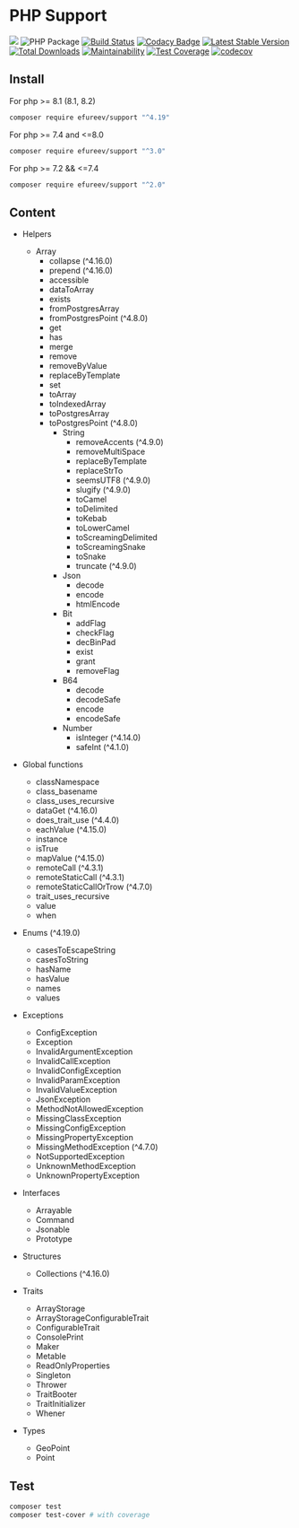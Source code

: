 # PHP Support

![](https://img.shields.io/badge/php-8.1|8.2-blue.svg)
![PHP Package](https://github.com/efureev/php-support/workflows/PHP%20Package/badge.svg?branch=master)
[![Build Status](https://travis-ci.org/efureev/php-support.svg?branch=master)](https://travis-ci.org/efureev/php-support)
[![Codacy Badge](https://api.codacy.com/project/badge/Grade/a53fb85fd1ab46169758e10dd2d818cb)](https://app.codacy.com/app/efureev/php-support?utm_source=github.com&utm_medium=referral&utm_content=efureev/php-support&utm_campaign=Badge_Grade_Settings)
[![Latest Stable Version](https://poser.pugx.org/efureev/support/v/stable?format=flat)](https://packagist.org/packages/efureev/support)
[![Total Downloads](https://poser.pugx.org/efureev/support/downloads)](https://packagist.org/packages/efureev/support)
[![Maintainability](https://api.codeclimate.com/v1/badges/a7cf8708bf58fa7e5096/maintainability)](https://codeclimate.com/github/efureev/php-support/maintainability)
[![Test Coverage](https://api.codeclimate.com/v1/badges/a7cf8708bf58fa7e5096/test_coverage)](https://codeclimate.com/github/efureev/php-support/test_coverage)
[![codecov](https://codecov.io/gh/efureev/php-support/branch/v2/graph/badge.svg)](https://codecov.io/gh/efureev/php-support/tree/v2)

## Install

For php >= 8.1 (8.1, 8.2)

```bash
composer require efureev/support "^4.19"
```

For php >= 7.4 and <=8.0

```bash
composer require efureev/support "^3.0"
```

For php >= 7.2 && <=7.4

```bash
composer require efureev/support "^2.0"
```

## Content

- Helpers
    - Array
      - collapse (^4.16.0)
      - prepend (^4.16.0)
      - accessible
      - dataToArray
      - exists
      - fromPostgresArray
      - fromPostgresPoint (^4.8.0)
      - get
      - has
      - merge
      - remove
      - removeByValue
      - replaceByTemplate
      - set
      - toArray
      - toIndexedArray
      - toPostgresArray
      - toPostgresPoint (^4.8.0)
        + String
            - removeAccents (^4.9.0)
            - removeMultiSpace
            - replaceByTemplate
            - replaceStrTo
            - seemsUTF8 (^4.9.0)
            - slugify (^4.9.0)
            - toCamel
            - toDelimited
            - toKebab
            - toLowerCamel
            - toScreamingDelimited
            - toScreamingSnake
            - toSnake
            - truncate (^4.9.0)
        + Json
            - decode
            - encode
            - htmlEncode
        + Bit
            - addFlag
            - checkFlag
            - decBinPad
            - exist
            - grant
            - removeFlag
        + B64
            - decode
            - decodeSafe
            - encode
            - encodeSafe
        + Number
            - isInteger (^4.14.0)
            - safeInt (^4.1.0)

- Global functions
    + classNamespace
    + class_basename
    + class_uses_recursive
    + dataGet (^4.16.0)
    + does_trait_use (^4.4.0)
    + eachValue (^4.15.0)
    + instance
    + isTrue
    + mapValue (^4.15.0)
    + remoteCall (^4.3.1)
    + remoteStaticCall (^4.3.1)
    + remoteStaticCallOrTrow (^4.7.0)
    + trait_uses_recursive
    + value
    + when

- Enums (^4.19.0)
    - casesToEscapeString
    - casesToString
    - hasName
    - hasValue
    - names
    - values

- Exceptions
    + ConfigException
    + Exception
    + InvalidArgumentException
    + InvalidCallException
    + InvalidConfigException
    + InvalidParamException
    + InvalidValueException
    + JsonException
    + MethodNotAllowedException
    + MissingClassException
    + MissingConfigException
    + MissingPropertyException
    + MissingMethodException (^4.7.0)
    + NotSupportedException
    + UnknownMethodException
    + UnknownPropertyException

- Interfaces
    + Arrayable
    + Command
    + Jsonable
    + Prototype

- Structures
    - Collections (^4.16.0)

- Traits
    + ArrayStorage
    + ArrayStorageConfigurableTrait
    + ConfigurableTrait
    + ConsolePrint
    + Maker
    + Metable
    + ReadOnlyProperties
    + Singleton
    + Thrower
    + TraitBooter
    + TraitInitializer
    + Whener

- Types
    + GeoPoint
    + Point

## Test

```bash
composer test
composer test-cover # with coverage
```
